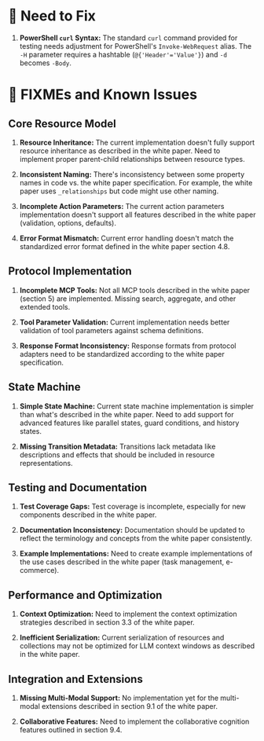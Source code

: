 # 🔧 Need to Fix

1.  **PowerShell `curl` Syntax:** The standard `curl` command provided for testing needs adjustment for PowerShell's `Invoke-WebRequest` alias. The `-H` parameter requires a hashtable (`@{'Header'='Value'}`) and `-d` becomes `-Body`. 

# 🚨 FIXMEs and Known Issues

## Core Resource Model

1. **Resource Inheritance:** The current implementation doesn't fully support resource inheritance as described in the white paper. Need to implement proper parent-child relationships between resource types.

2. **Inconsistent Naming:** There's inconsistency between some property names in code vs. the white paper specification. For example, the white paper uses `_relationships` but code might use other naming.

3. **Incomplete Action Parameters:** The current action parameters implementation doesn't support all features described in the white paper (validation, options, defaults).

4. **Error Format Mismatch:** Current error handling doesn't match the standardized error format defined in the white paper section 4.8.

## Protocol Implementation

1. **Incomplete MCP Tools:** Not all MCP tools described in the white paper (section 5) are implemented. Missing search, aggregate, and other extended tools.

2. **Tool Parameter Validation:** Current implementation needs better validation of tool parameters against schema definitions.

3. **Response Format Inconsistency:** Response formats from protocol adapters need to be standardized according to the white paper specification.

## State Machine

1. **Simple State Machine:** Current state machine implementation is simpler than what's described in the white paper. Need to add support for advanced features like parallel states, guard conditions, and history states.

2. **Missing Transition Metadata:** Transitions lack metadata like descriptions and effects that should be included in resource representations.

## Testing and Documentation

1. **Test Coverage Gaps:** Test coverage is incomplete, especially for new components described in the white paper.

2. **Documentation Inconsistency:** Documentation should be updated to reflect the terminology and concepts from the white paper consistently.

3. **Example Implementations:** Need to create example implementations of the use cases described in the white paper (task management, e-commerce).

## Performance and Optimization

1. **Context Optimization:** Need to implement the context optimization strategies described in section 3.3 of the white paper.

2. **Inefficient Serialization:** Current serialization of resources and collections may not be optimized for LLM context windows as described in the white paper.

## Integration and Extensions

1. **Missing Multi-Modal Support:** No implementation yet for the multi-modal extensions described in section 9.1 of the white paper.

2. **Collaborative Features:** Need to implement the collaborative cognition features outlined in section 9.4. 